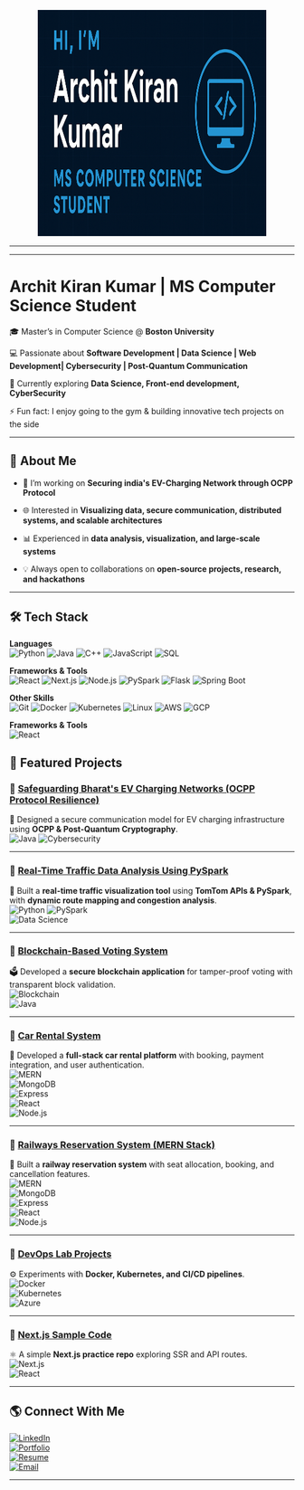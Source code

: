 <!-- Banner -->
<p align="center">
  <img src="img2.png" alt="Hi, I'm Archit Kiran Kumar" width="80%" height="400"/>
</p>

---

<!-- Typing animation -->
<!--<p align="center">
  <img src="https://readme-typing-svg.herokuapp.com?font=Fira+Code&size=25&pause=1000&color=00C2FF&center=true&vCenter=true&width=600&lines=Hi%2C+I'm+Archit+Kiran+👋;Computer+Science+Student+%40+Boston+University;Software+Developer+%7C+Data+Scientist;Blockchain+%7C+Cybersecurity+%7C+IoT;Always+learning+new+things!" alt="Typing SVG" />
</p>-->

---

# Archit Kiran Kumar | MS Computer Science Student  

🎓 Master’s in Computer Science @ **Boston University**  

💻 Passionate about **Software Development | Data Science | Web Development| Cybersecurity | Post-Quantum Communication**  

🌱 Currently exploring **Data Science, Front-end development, CyberSecurity**  

⚡ Fun fact: I enjoy going to the gym & building innovative tech projects on the side  

---

## 📌 About Me  
- 🔭 I’m working on **Securing india's EV-Charging Network through OCPP Protocol**
 
- 🌐 Interested in **Visualizing data, secure communication, distributed systems, and scalable architectures**
 
- 📊 Experienced in **data analysis, visualization, and large-scale systems**
 
- 💡 Always open to collaborations on **open-source projects, research, and hackathons**  

---

## 🛠️ Tech Stack  

**Languages**  
![Python](https://img.shields.io/badge/Python-3776AB?style=flat&logo=python&logoColor=white)
![Java](https://img.shields.io/badge/Java-ED8B00?style=flat&logo=openjdk&logoColor=white)
![C++](https://img.shields.io/badge/C++-00599C?style=flat&logo=cplusplus&logoColor=white)
![JavaScript](https://img.shields.io/badge/JavaScript-F7DF1E?style=flat&logo=javascript&logoColor=black)
![SQL](https://img.shields.io/badge/SQL-003B57?style=flat&logo=databricks&logoColor=white)  

**Frameworks & Tools**  
![React](https://img.shields.io/badge/React-20232A?style=flat&logo=react&logoColor=61DAFB)
![Next.js](https://img.shields.io/badge/Next.js-000000?style=flat&logo=nextdotjs&logoColor=white)
![Node.js](https://img.shields.io/badge/Node.js-339933?style=flat&logo=nodedotjs&logoColor=white)
![PySpark](https://img.shields.io/badge/PySpark-E25A1C?style=flat&logo=apachespark&logoColor=white)
![Flask](https://img.shields.io/badge/Flask-000000?style=flat&logo=flask&logoColor=white)
![Spring Boot](https://img.shields.io/badge/Spring_Boot-6DB33F?style=flat&logo=springboot&logoColor=white)  

**Other Skills**  
![Git](https://img.shields.io/badge/Git-F05032?style=flat&logo=git&logoColor=white)
![Docker](https://img.shields.io/badge/Docker-2496ED?style=flat&logo=docker&logoColor=white)
![Kubernetes](https://img.shields.io/badge/Kubernetes-326CE5?style=flat&logo=kubernetes&logoColor=white)
![Linux](https://img.shields.io/badge/Linux-FCC624?style=flat&logo=linux&logoColor=black)
![AWS](https://img.shields.io/badge/AWS-232F3E?style=flat&logo=amazonaws&logoColor=white)
![GCP](https://img.shields.io/badge/GCP-4285F4?style=flat&logo=googlecloud&logoColor=white)  
  

**Frameworks & Tools**  
![React](https://img.shi)

## 📂 Featured Projects  

### 🔹 [Safeguarding Bharat's EV Charging Networks (OCPP Protocol Resilience)](https://github.com/architkiran/Safeguarding-Bharat-s-EV-Charging-Networks-Through-OCPP-Protocol-Resilience-)  
🔐 Designed a secure communication model for EV charging infrastructure using **OCPP & Post-Quantum Cryptography**.  
![Java](https://img.shields.io/badge/Java-ED8B00?style=for-the-badge&logo=openjdk&logoColor=white) 
![Cybersecurity](https://img.shields.io/badge/Cybersecurity-000000?style=for-the-badge&logo=hackthebox&logoColor=white)

---

### 🔹 [Real-Time Traffic Data Analysis Using PySpark](https://github.com/architkiran/Car-Rental-System)  
🚦 Built a **real-time traffic visualization tool** using **TomTom APIs & PySpark**, with **dynamic route mapping and congestion analysis**.  
![Python](https://img.shields.io/badge/Python-3776AB?style=for-the-badge&logo=python&logoColor=white) 
![PySpark](https://img.shields.io/badge/PySpark-E25A1C?style=for-the-badge&logo=apachespark&logoColor=white)  
![Data Science](https://img.shields.io/badge/Data_Science-FF6F00?style=for-the-badge&logo=anaconda&logoColor=white)

---

### 🔹 [Blockchain-Based Voting System](https://github.com/architkiran/Blockchain-Based-Voting-)  
🗳️ Developed a **secure blockchain application** for tamper-proof voting with transparent block validation.  
![Blockchain](https://img.shields.io/badge/Blockchain-121D33?style=for-the-badge&logo=bitcoin&logoColor=orange)  
![Java](https://img.shields.io/badge/Java-ED8B00?style=for-the-badge&logo=openjdk&logoColor=white)  

---

### 🔹 [Car Rental System](https://github.com/architkiran/Car-Rental-System)  
🚗 Developed a **full-stack car rental platform** with booking, payment integration, and user authentication.  
![MERN](https://img.shields.io/badge/MERN-3C873A?style=for-the-badge&logo=react&logoColor=white)  
![MongoDB](https://img.shields.io/badge/MongoDB-47A248?style=for-the-badge&logo=mongodb&logoColor=white)  
![Express](https://img.shields.io/badge/Express-000000?style=for-the-badge&logo=express&logoColor=white)  
![React](https://img.shields.io/badge/React-20232A?style=for-the-badge&logo=react&logoColor=61DAFB)  
![Node.js](https://img.shields.io/badge/Node.js-339933?style=for-the-badge&logo=nodedotjs&logoColor=white)  

---

### 🔹 [Railways Reservation System (MERN Stack)](https://github.com/architkiran/Railways-MernStack)  
🚉 Built a **railway reservation system** with seat allocation, booking, and cancellation features.  
![MERN](https://img.shields.io/badge/MERN-3C873A?style=for-the-badge&logo=react&logoColor=white)  
![MongoDB](https://img.shields.io/badge/MongoDB-47A248?style=for-the-badge&logo=mongodb&logoColor=white)  
![Express](https://img.shields.io/badge/Express-000000?style=for-the-badge&logo=express&logoColor=white)  
![React](https://img.shields.io/badge/React-20232A?style=for-the-badge&logo=react&logoColor=61DAFB)  
![Node.js](https://img.shields.io/badge/Node.js-339933?style=for-the-badge&logo=nodedotjs&logoColor=white)  

---

### 🔹 [DevOps Lab Projects](https://github.com/architkiran/Devops_Lab)  
⚙️ Experiments with **Docker, Kubernetes, and CI/CD pipelines**.  
![Docker](https://img.shields.io/badge/Docker-2496ED?style=for-the-badge&logo=docker&logoColor=white)  
![Kubernetes](https://img.shields.io/badge/Kubernetes-326CE5?style=for-the-badge&logo=kubernetes&logoColor=white)  
![Azure](https://img.shields.io/badge/Azure-0089D6?style=for-the-badge&logo=microsoftazure&logoColor=white)  

---

### 🔹 [Next.js Sample Code](https://github.com/architkiran/Nextjs-sample-code)  
⚛️ A simple **Next.js practice repo** exploring SSR and API routes.  
![Next.js](https://img.shields.io/badge/Next.js-000000?style=for-the-badge&logo=nextdotjs&logoColor=white)  
![React](https://img.shields.io/badge/React-20232A?style=for-the-badge&logo=react&logoColor=61DAFB)  

---

## 🌎 Connect With Me  

[![LinkedIn](https://img.shields.io/badge/LinkedIn-0077B5?style=for-the-badge&logo=linkedin&logoColor=white)](https://www.linkedin.com/in/archit-kiran-kumar-403610243)  
[![Portfolio](https://img.shields.io/badge/Portfolio-12100E?style=for-the-badge&logo=githubpages&logoColor=white)](https://architkiran.github.io/)  
[![Resume](https://img.shields.io/badge/Resume-FF6F00?style=for-the-badge&logo=adobeacrobatreader&logoColor=white)](https://github.com/architkiran/architkiran/blob/main/ArchitKiran_Resume.pdf)  
[![Email](https://img.shields.io/badge/Email-D14836?style=for-the-badge&logo=gmail&logoColor=white)](mailto:architkiran@gmail.com)  

---

